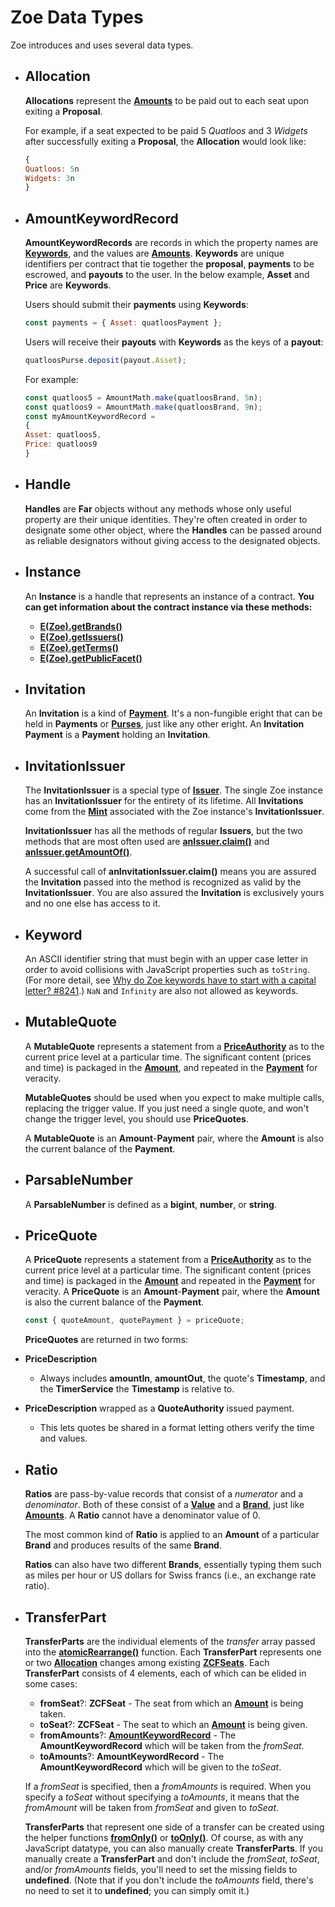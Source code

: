 # Zoe Data Types

Zoe introduces and uses several data types.
- ## Allocation
  
  **Allocations** represent the **[Amounts](/reference/ertp-api/ertp-data-types.md#amount)** to be paid out to each seat upon exiting a **Proposal**.
  
  For example, if a seat expected to be paid 5 *Quatloos* and 3 *Widgets* after successfully exiting a **Proposal**, the **Allocation** would look like:
  
  ```js
  {
  Quatloos: 5n
  Widgets: 3n
  }
  ```
- ## AmountKeywordRecord
  
  **AmountKeywordRecords** are records in which the property names are **[Keywords](#keyword)**, and the values are **[Amounts](/reference/ertp-api/ertp-data-types.md#amount)**. **Keywords** are unique identifiers per contract that tie together the **proposal**, **payments** to be escrowed, and **payouts** to the user. In the below example, **Asset** and **Price** are **Keywords**.
  
  Users should submit their **payments** using **Keywords**:
  ```js
  const payments = { Asset: quatloosPayment };
  ```
  
  Users will receive their **payouts** with **Keywords** as the keys of a **payout**:
  ```js
  quatloosPurse.deposit(payout.Asset);
  ```
  
  For example:
  ```js
  const quatloos5 = AmountMath.make(quatloosBrand, 5n);
  const quatloos9 = AmountMath.make(quatloosBrand, 9n);
  const myAmountKeywordRecord =
  {
  Asset: quatloos5,
  Price: quatloos9
  }
  ```
- ## Handle
  
  **Handles** are **Far** objects without any methods whose only useful property are their unique identities. They're often created in order to designate some other object, where the **Handles** can be passed around as reliable designators without giving access to the designated objects.
- ## Instance
  
  An **Instance** is a handle that represents an instance of a contract. **You can get information about the contract instance via these methods:**
	- **[E(Zoe).getBrands()](./zoe.md#e-zoe-getbrands-instance)**
	- **[E(Zoe).getIssuers()](./zoe.md#e-zoe-getissuers-instance)**
	- **[E(Zoe).getTerms()](./zoe.md#e-zoe-getterms-instance)**
	- **[E(Zoe).getPublicFacet()](./zoe.md#e-zoe-getpublicfacet-instance)**
- ## Invitation
  
  An **Invitation** is a kind of **[Payment](/reference/ertp-api/payment.md)**. It's a non-fungible eright that can be held in **Payments** or **[Purses](/reference/ertp-api/purse.md)**, just like any other eright. An **Invitation** **Payment** is a **Payment** holding an **Invitation**.
- ## InvitationIssuer
  
  The **InvitationIssuer** is a special type of **[Issuer](/reference/ertp-api/issuer.md)**. The single Zoe instance has an **InvitationIssuer** for the entirety of its lifetime. All **Invitations** come from the **[Mint](/reference/ertp-api/mint.md)** associated with the Zoe instance's **InvitationIssuer**.
  
  **InvitationIssuer** has all the methods of regular **Issuers**, but the two methods that are most often used are **[anIssuer.claim()](/reference/ertp-api/issuer.md#anissuer-claim-payment-optamount)** and **[anIssuer.getAmountOf()](/reference/ertp-api/issuer.md#anissuer-getamountof-payment)**.
  
  A successful call of **anInvitationIssuer.claim()** means you are assured the **Invitation** passed into the method is recognized as valid by the **InvitationIssuer**. You are also assured the **Invitation** is exclusively yours and no one else has access to it.
- ## Keyword
  
  An ASCII identifier string that must begin with an upper case letter
  in order to avoid collisions with JavaScript properties such as `toString`.
  (For more detail, see [Why do Zoe keywords have to start with a capital letter? #8241](https://github.com/Agoric/agoric-sdk/discussions/8241).)
  `NaN` and `Infinity` are also not allowed as keywords.
- ## MutableQuote
  
  A **MutableQuote** represents a statement from a **[PriceAuthority](./price-authority.md)** as to the current price level at a particular time. The significant content (prices and time) is packaged in the **[Amount](/reference/ertp-api/ertp-data-types.md#amount)**, and repeated in the **[Payment](/reference/ertp-api/payment.md)** for veracity.
  
  **MutableQuotes** should be used when you expect to make multiple calls, replacing the trigger value. If you just need a single quote, and won't change the trigger level, you should use **PriceQuotes**.
  
  A **MutableQuote** is an **Amount**-**Payment** pair, where the **Amount** is also the current  balance of the **Payment**.
- ## ParsableNumber
  
  A **ParsableNumber** is defined as a **bigint**, **number**, or **string**.
- ## PriceQuote
  
  A **PriceQuote** represents a statement from a **[PriceAuthority](./price-authority.md)** as to the  current price level at a particular time. The significant content (prices  and time) is packaged in the **[Amount](/reference/ertp-api/ertp-data-types.md#amount)** and repeated in the **[Payment](/reference/ertp-api/payment.md)** for veracity. A **PriceQuote** is an **Amount**-**Payment** pair, where the **Amount** is also the current  balance of the **Payment**.
  
  ```js
  const { quoteAmount, quotePayment } = priceQuote;
  ```
  
  **PriceQuotes** are returned in two forms:
- **PriceDescription**
	- Always includes **amountIn**, **amountOut**, the quote's **Timestamp**,
	  and the **TimerService** the **Timestamp** is relative to.
- **PriceDescription** wrapped as a **QuoteAuthority** issued payment.
	- This lets quotes be shared in a format letting others verify the time and values.
- ## Ratio
  
  **Ratios** are pass-by-value records that consist of a
  *numerator* and a *denominator*. Both of these consist of a
  **[Value](/reference/ertp-api/ertp-data-types.md#value)** and a **[Brand](/reference/ertp-api/brand.md)**,
  just like **[Amounts](/reference/ertp-api/ertp-data-types.md#amount)**.
  A **Ratio** cannot have a denominator value of 0.
  
  The most common kind of **Ratio** is applied to an **Amount** of a particular **Brand**
  and produces results of the same **Brand**.
  
  **Ratios** can also have two different **Brands**, essentially typing them such as miles per
  hour or US dollars for Swiss francs (i.e., an exchange rate ratio).
- ## TransferPart
  
  **TransferParts** are the individual elements of the *transfer* array passed into the
  **[atomicRearrange()](./zoe-helpers.md#atomicrearrange-zcf-transfers)** function. Each **TransferPart**
  represents one or two **[Allocation](#allocation)** changes among existing
  **[ZCFSeats](./zcfseat.md)**. Each **TransferPart** consists of 4 elements, each of which can be elided
  in some cases:
  
  * **fromSeat**?: **ZCFSeat** - The seat from which an **[Amount](/reference/ertp-api/ertp-data-types.md#amount)** is being taken.
  * **toSeat**?: **ZCFSeat** - The seat to which an **[Amount](/reference/ertp-api/ertp-data-types.md#amount)** is being given.
  * **fromAmounts**?: **[AmountKeywordRecord](#amountkeywordrecord)** - The **AmountKeywordRecord** which will be taken from the *fromSeat*.
  * **toAmounts**?: **AmountKeywordRecord** - The **AmountKeywordRecord** which will be given to the *toSeat*.
  
  If a *fromSeat* is specified, then a *fromAmounts* is required. When you specify a *toSeat* without
  specifying a *toAmounts*, it means that the *fromAmount* will be taken from *fromSeat* and given to
  *toSeat*.
  
  **TransferParts** that represent one side of a transfer
  can be created using the helper functions
  **[fromOnly()](./zoe-helpers.md#fromonly-fromseat-fromamounts)** or
  **[toOnly()](./zoe-helpers.md#toonly-toseat-toamounts)**.
  Of course, as with any JavaScript datatype, you can also manually create **TransferParts**.
  If you manually create a **TransferPart** and don't include the *fromSeat*, *toSeat*, and/or
  *fromAmounts* fields, you'll need to set the missing fields to **undefined**. (Note that if you don't
  include the *toAmounts* field, there's no need to set it to **undefined**; you can simply omit it.)